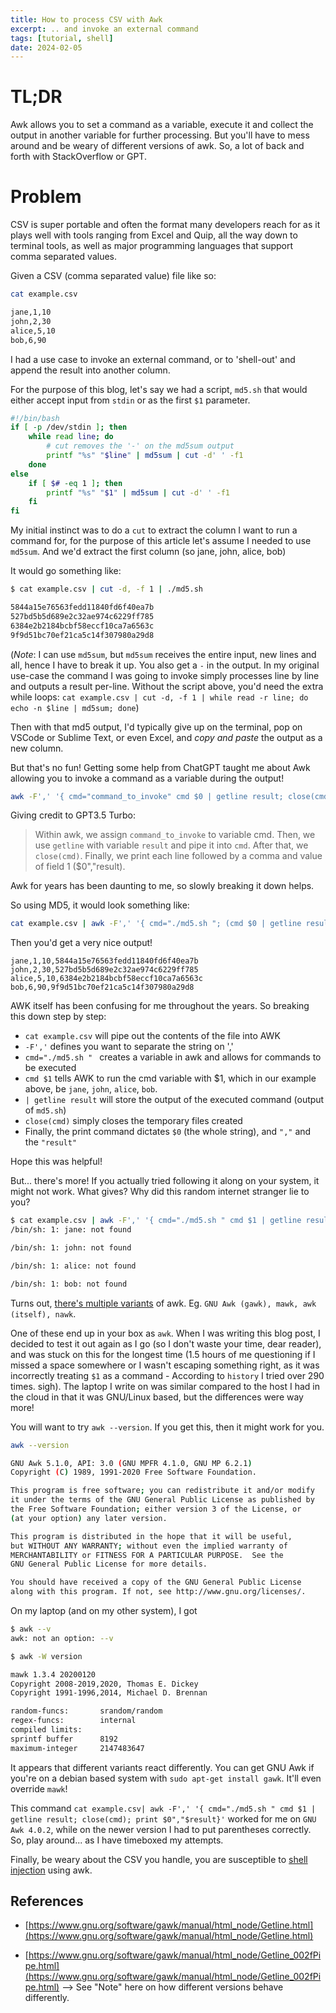 ```yaml
---             
title: How to process CSV with Awk          
excerpt: .. and invoke an external command
tags: [tutorial, shell]
date: 2024-02-05        
---             
```


# TL;DR

Awk allows you to set a command as a variable, execute it and collect the output in another variable for further processing. But you'll have to mess around and be weary of different versions of awk. So, a lot of back and forth with StackOverflow or GPT. 

# Problem

CSV is super portable and often the format many developers reach for as it plays well with tools ranging from Excel and Quip, all the way down to terminal tools, as well as major programming languages that support comma separated values. 

Given a CSV (comma separated value) file like so:

```bash
cat example.csv

jane,1,10
john,2,30
alice,5,10
bob,6,90
```

I had a use case to invoke an external command, or to 'shell-out' and append the result into another column. 

For the purpose of this blog, let's say we had a script, `md5.sh` that would either accept input from `stdin` or as the first `$1` parameter.

```bash
#!/bin/bash
if [ -p /dev/stdin ]; then
    while read line; do
        # cut removes the '-' on the md5sum output
        printf "%s" "$line" | md5sum | cut -d' ' -f1 
    done
else
    if [ $# -eq 1 ]; then
        printf "%s" "$1" | md5sum | cut -d' ' -f1
    fi
fi
```

My initial instinct was to do a `cut` to extract the column I want to run a command for, for the purpose of this article let's assume I needed to use `md5sum`. And we'd extract the first column (so jane, john, alice, bob)

It would go something like:

```bash
$ cat example.csv | cut -d, -f 1 | ./md5.sh

5844a15e76563fedd11840fd6f40ea7b
527bd5b5d689e2c32ae974c6229ff785
6384e2b2184bcbf58eccf10ca7a6563c
9f9d51bc70ef21ca5c14f307980a29d8
```

(*Note*: I can use `md5sum`, but `md5sum` receives the entire input, new lines and all, hence I have to break it up. You also get a `-` in the output. In my original use-case the command I was going to invoke simply processes line by line and outputs a result per-line. Without the script above, you'd need the extra while loops: `cat example.csv | cut -d, -f 1 | while read -r line; do echo -n $line | md5sum; done`)

Then with that md5 output, I'd typically give up on the terminal, pop on VSCode or Sublime Text, or even Excel, and *copy and paste* the output as a new column.

But that's no fun! Getting some help from ChatGPT taught me about Awk allowing you to invoke a command as a variable during the output!

```bash
awk -F',' '{ cmd="command_to_invoke" cmd $0 | getline result; close(cmd); print result","$0","$1}'
```

Giving credit to GPT3.5 Turbo: 
> Within awk, we assign `command_to_invoke` to variable cmd. Then, we use `getline` with variable `result` and pipe it into `cmd`. After that, we `close(cmd)`. Finally, we print each line followed by a comma and value of field 1 ($0","result). 

Awk for years has been daunting to me, so slowly breaking it down helps.

So using MD5, it would look something like:

```bash
cat example.csv | awk -F',' '{ cmd="./md5.sh "; (cmd $0 | getline result); close(cmd); print $0","result}'
```

Then you'd get a very nice output!

```
jane,1,10,5844a15e76563fedd11840fd6f40ea7b
john,2,30,527bd5b5d689e2c32ae974c6229ff785
alice,5,10,6384e2b2184bcbf58eccf10ca7a6563c
bob,6,90,9f9d51bc70ef21ca5c14f307980a29d8

```

AWK itself has been confusing for me throughout the years. So breaking this down step by step:
 - `cat example.csv` will pipe out the contents of the file into AWK
 - `-F','` defines you want to separate the string on ','
 - `cmd="./md5.sh " ` creates a variable in awk and allows for commands to be executed
 - `cmd $1` tells AWK to run the cmd variable with $1, which in our example above, be `jane`, `john`, `alice`, `bob`.
 - `| getline result` will store the output of the executed command (output of `md5.sh`)
 - `close(cmd)` simply closes the temporary files created
 - Finally, the print command dictates `$0` (the whole string), and `","` and the `"result"`


Hope this was helpful! 

But... there's more! If you actually tried following it along on your system, it might not work. What gives? Why did this random internet stranger lie to you?

```bash
$ cat example.csv | awk -F',' '{ cmd="./md5.sh " cmd $1 | getline result; close(cmd); print result }'
/bin/sh: 1: jane: not found

/bin/sh: 1: john: not found

/bin/sh: 1: alice: not found

/bin/sh: 1: bob: not found
```

Turns out, [there's multiple variants](https://www.baeldung.com/linux/awk-nawk-gawk-mawk-difference) of awk. Eg. `GNU Awk (gawk), mawk, awk (itself), nawk`.

One of these end up in your box as `awk`. When I was writing this blog post, I decided to test it out again as I go (so I don't waste your time, dear reader), and was stuck on this for the longest time (1.5 hours of me questioning if I missed a space somewhere or I wasn't escaping something right, as it was incorrectly treating `$1` as a command - According to `history` I tried over 290 times. sigh). The laptop I write on was similar compared to the host I had in the cloud in that it was GNU/Linux based, but the differences were way more! 

You will want to try `awk --version`. If you get this, then it might work for you.

```bash
awk --version

GNU Awk 5.1.0, API: 3.0 (GNU MPFR 4.1.0, GNU MP 6.2.1)
Copyright (C) 1989, 1991-2020 Free Software Foundation.

This program is free software; you can redistribute it and/or modify
it under the terms of the GNU General Public License as published by
the Free Software Foundation; either version 3 of the License, or
(at your option) any later version.

This program is distributed in the hope that it will be useful,
but WITHOUT ANY WARRANTY; without even the implied warranty of
MERCHANTABILITY or FITNESS FOR A PARTICULAR PURPOSE.  See the
GNU General Public License for more details.

You should have received a copy of the GNU General Public License
along with this program. If not, see http://www.gnu.org/licenses/.
```

On my laptop (and on my other system), I got 

```bash
$ awk --v
awk: not an option: --v

$ awk -W version

mawk 1.3.4 20200120
Copyright 2008-2019,2020, Thomas E. Dickey
Copyright 1991-1996,2014, Michael D. Brennan

random-funcs:       srandom/random
regex-funcs:        internal
compiled limits:
sprintf buffer      8192
maximum-integer     2147483647
```

It appears that different variants react differently. You can get GNU Awk if you're on a debian based system with `sudo apt-get install gawk`. It'll even override `mawk`!

This command `cat example.csv| awk -F',' '{ cmd="./md5.sh " cmd $1 | getline result; close(cmd); print $0","$result}'` worked for me on `GNU Awk 4.0.2`, while on the newer version I had to put parentheses correctly. So, play around... as I have timeboxed my attempts.

Finally, be weary about the CSV you handle, you are susceptible to [shell injection](https://stackoverflow.com/questions/56591462/are-these-awk-commands-vulnerable-to-code-injection) using awk.

## References

- [https://www.gnu.org/software/gawk/manual/html_node/Getline.html](https://www.gnu.org/software/gawk/manual/html_node/Getline.html)

- [https://www.gnu.org/software/gawk/manual/html_node/Getline_002fPipe.html](https://www.gnu.org/software/gawk/manual/html_node/Getline_002fPipe.html) --> See "Note" here on how different versions behave differently.